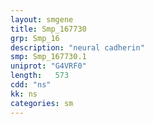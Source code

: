 ```yaml
---
layout: smgene
title: Smp_167730
grp: Smp_16
description: "neural cadherin"
smp: Smp_167730.1
uniprot: "G4VRF0"
length:   573
cdd: "ns"
kk: ns
categories: sm
---
```

